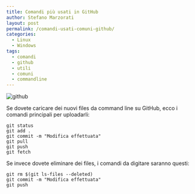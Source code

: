```yaml
---
title: Comandi più usati in GitHub
author: Stefano Marzorati
layout: post
permalink: /comandi-usati-comuni-github/
categories:
  - Linux
  - Windows
tags:
  - comandi
  - github
  - utili
  - comuni
  - commandline
---
```


![github](https://lh5.googleusercontent.com/-y3eDXI2CMns/T2U5R9nANoI/AAAAAAAAD8U/vTeJoJXlShU/s256/GithubLogo.png)   

Se dovete caricare dei nuovi files da command line su GitHub, ecco i comandi principali per uploadarli:   

`git status`   
`git add .`   
`git commit -m "Modifica effettuata"`   
`git pull`   
`git push`   
`git fetch`   

Se invece dovete eliminare dei files, i comandi da digitare saranno questi:   

`git rm $(git ls-files --deleted)`   
`git commit -m "Modifica effettuata"`   
`git push`   